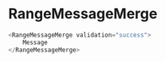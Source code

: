 # RangeMessageMerge

```javascript
<RangeMessageMerge validation="success">
    Message
</RangeMessageMerge>
```